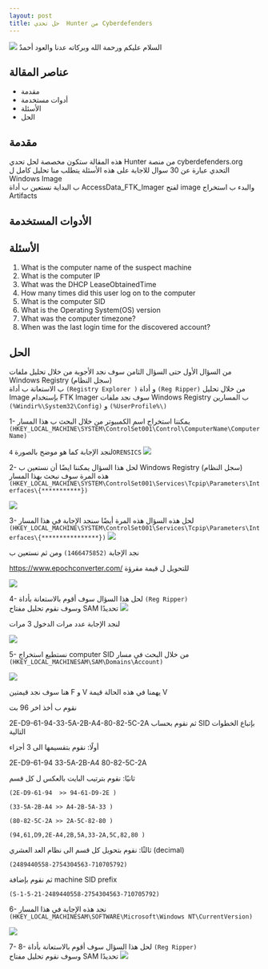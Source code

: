 ```yaml
--- 
layout: post
title: حل تحدي  Hunter من Cyberdefenders 
---
```


![](https://isolutions.com.ua/wp-content/uploads/2020/04/DigitalForensics.png)
السلام عليكم ورحمة الله وبركاته 
عدنا والعود أحمدٌ 

 

## عناصر المقالة 

- مقدمة 
- أدوات مستخدمة 
- الأسئلة 
- الحل 


## مقدمة 

هذه المقالة ستكون مخصصة لحل تحدي  Hunter من منصة cyberdefenders.org 
التحدي عبارة عن 30 سوال للاجابة على هذه الأسئلة يتطلب منا تحليل كامل ل Windows Image  
ب البداية نستعين ب أداة AccessData_FTK_Imager لفتح image  والبدء ب استخراج Artifacts 

## الأدوات المستخدمة 

## الأسئلة 
1. What is the computer name of the suspect machine
2. What is the computer IP
3. What was the DHCP LeaseObtainedTime
4. How many times did this user log on to the computer
5. What is the computer SID
6. What is the Operating System(OS) version
7. What was the computer timezone?
8. When was the last login time for the discovered account?



## الحل 
من السؤال الأول حتى السؤال الثامن سوف نجد الأجوبة من خلال  تحليل ملفات Windows Registry (سجل النظام)  
ب الاستعانة ب أداة  `(Registry Explorer )` و أداة `(Reg Ripper)`
من خلال تحليل Image  بإستخدام FTK Imager  سوف نجد ملفات Windows Registry ب المسارين 
`(%Windir%\System32\Config)` و `(%UserProfile%\)`

1- يمكننا استخراج اسم الكمبيوتر من خلال  البحث ب هذا المسار   
`(HKEY_LOCAL_MACHINE\SYSTEM\ControlSet001\Control\ComputerName\ComputerName)`

لنجد الإجابة كما هو موضح بالصورة  `4ORENSICS`
![](https://i.ibb.co/hWLn0B8/q1.png)

2-  لحل هذا السؤال يمكننا ايضًا أن نستعين ب Windows Registry (سجل النظام)  
هذه المرة سوف نبحث بهذا المسار 
`(HKEY_LOCAL_MACHINE\SYSTEM\ControlSet001\Services\Tcpip\Parameters\Interfaces\{***********})`

![](https://i.ibb.co/PW0wVgk/Q2.png)

3-  لحل هذه السؤال هذه المرة  أيضًا سنجد الإجابة في هذا المسار 
`(HKEY_LOCAL_MACHINE\SYSTEM\ControlSet001\Services\Tcpip\Parameters\Interfaces\{****************})`
![](https://i.ibb.co/LPDQ6CJ/Q3.png)

نجد الإجابة 
`(1466475852)`
ومن ثم نستعين ب

 https://www.epochconverter.com/ 
للتحويل ل قيمة مقرؤة 

![](https://i.ibb.co/mR95B30/q3-con.png)


4- لحل هذا السؤال سوف أقوم بالاستعانة بأداة `(Reg Ripper)`  
وسوف نقوم تحليل مفتاح SAM  تحديدًا 
![](https://i.ibb.co/kmsVjcB/q4-reg.png)

لنجد الإجابة عدد مرات الدخول 3 مرات 

![](https://i.ibb.co/kgPYYwr/q4.png)

5- نستطيع استخراج computer SID من خلال البحث في مسار 
`(HKEY_LOCAL_MACHINESAM\SAM\Domains\Account)`

![](https://i.ibb.co/4gfYbb8/Q5.png)

هنا سوف نجد قيمتين F و V 
يهمنا في هذه الحالة قيمة V  

نقوم ب أخذ اخر 96 بت

2E-D9-61-94-33-5A-2B-A4-80-82-5C-2A
 ثم نقوم بحساب SID  بإتباع الخطوات التالية 


أولًا: نقوم بتقسيمها الى 3 أجزاء

2E-D9-61-94 33-5A-2B-A4 80-82-5C-2A


ثانيًا: نقوم بترتيب البايت بالعكس ل كل قسم

`(2E-D9-61-94  >> 94-61-D9-2E )`

`(33-5A-2B-A4 >> A4-2B-5A-33 )`

`(80-82-5C-2A >> 2A-5C-82-80 )`

`(94,61,D9,2E-A4,2B,5A,33-2A,5C,82,80 )`


ثالثًا: نقوم بتحويل كل قسم الى نظام العد العشري (decimal)

`(2489440558-2754304563-710705792)`

ثم نقوم بإضافة machine SID prefix

`(S-1-5-21-2489440558-2754304563-710705792)`


6- نجد هذه الإجابة في هذا المسار 
`(HKEY_LOCAL_MACHINESAM\SOFTWARE\Microsoft\Windows NT\CurrentVersion)`

![](https://i.ibb.co/kKNTjZh/q6.png)

7- 
8- لحل هذا السؤال سوف أقوم بالاستعانة بأداة `(Reg Ripper)`  
وسوف نقوم تحليل مفتاح SAM  تحديدًا 
![](https://i.ibb.co/zQtYVRw/q8.png)
